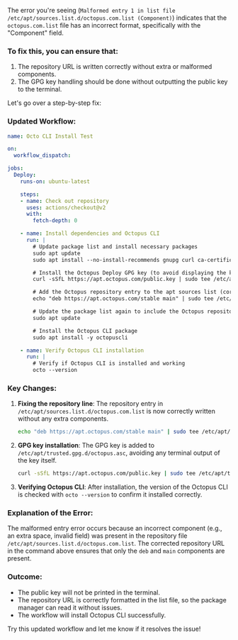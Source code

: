 The error you're seeing (`Malformed entry 1 in list file /etc/apt/sources.list.d/octopus.com.list (Component)`) indicates that the `octopus.com.list` file has an incorrect format, specifically with the "Component" field.

### To fix this, you can ensure that:

1. The repository URL is written correctly without extra or malformed components.
2. The GPG key handling should be done without outputting the public key to the terminal.

Let's go over a step-by-step fix:

### Updated Workflow:

```yaml
name: Octo CLI Install Test

on:
  workflow_dispatch:

jobs:
  Deploy:
    runs-on: ubuntu-latest

    steps:
    - name: Check out repository
      uses: actions/checkout@v2
      with:
        fetch-depth: 0

    - name: Install dependencies and Octopus CLI
      run: |
        # Update package list and install necessary packages
        sudo apt update
        sudo apt install --no-install-recommends gnupg curl ca-certificates apt-transport-https -y

        # Install the Octopus Deploy GPG key (to avoid displaying the key on the terminal)
        curl -sSfL https://apt.octopus.com/public.key | sudo tee /etc/apt/trusted.gpg.d/octopus.asc

        # Add the Octopus repository entry to the apt sources list (correct format)
        echo "deb https://apt.octopus.com/stable main" | sudo tee /etc/apt/sources.list.d/octopus.com.list

        # Update the package list again to include the Octopus repository
        sudo apt update

        # Install the Octopus CLI package
        sudo apt install -y octopuscli

    - name: Verify Octopus CLI installation
      run: |
        # Verify if Octopus CLI is installed and working
        octo --version
```

### Key Changes:
1. **Fixing the repository line**: The repository entry in `/etc/apt/sources.list.d/octopus.com.list` is now correctly written without any extra components.
   
   ```bash
   echo "deb https://apt.octopus.com/stable main" | sudo tee /etc/apt/sources.list.d/octopus.com.list
   ```

2. **GPG key installation**: The GPG key is added to `/etc/apt/trusted.gpg.d/octopus.asc`, avoiding any terminal output of the key itself.
   
   ```bash
   curl -sSfL https://apt.octopus.com/public.key | sudo tee /etc/apt/trusted.gpg.d/octopus.asc
   ```

3. **Verifying Octopus CLI**: After installation, the version of the Octopus CLI is checked with `octo --version` to confirm it installed correctly.

### Explanation of the Error:
The malformed entry error occurs because an incorrect component (e.g., an extra space, invalid field) was present in the repository file `/etc/apt/sources.list.d/octopus.com.list`. The corrected repository URL in the command above ensures that only the `deb` and `main` components are present.

### Outcome:
- The public key will not be printed in the terminal.
- The repository URL is correctly formatted in the list file, so the package manager can read it without issues.
- The workflow will install Octopus CLI successfully.

Try this updated workflow and let me know if it resolves the issue!

